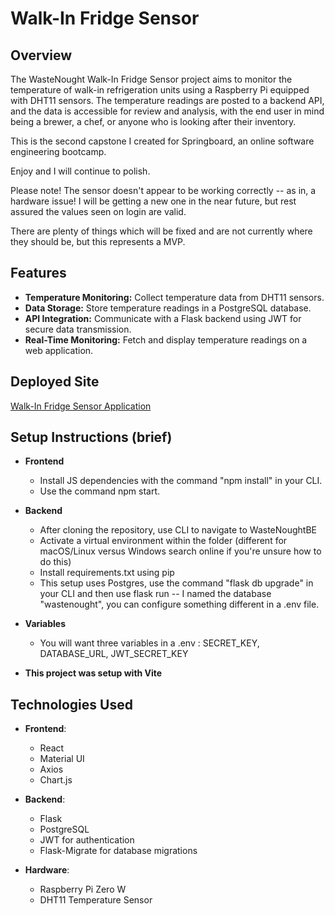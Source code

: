 # Walk-In Fridge Sensor

## Overview
The WasteNought Walk-In Fridge Sensor project aims to monitor the temperature of walk-in refrigeration units using a Raspberry Pi equipped with DHT11 sensors. The temperature readings are posted to a backend API, and the data is accessible for review and analysis, with the end user in mind being a brewer, a chef, or anyone who is looking after their inventory.

This is the second capstone I created for Springboard, an online software engineering bootcamp.

Enjoy and I will continue to polish.

Please note! The sensor doesn't appear to be working correctly -- as in, a hardware issue! I will be getting a new one in the near future, but rest assured the values seen on login are valid.

There are plenty of things which will be fixed and are not currently where they should be, but this represents a MVP.

## Features
- **Temperature Monitoring:** Collect temperature data from DHT11 sensors.
- **Data Storage:** Store temperature readings in a PostgreSQL database.
- **API Integration:** Communicate with a Flask backend using JWT for secure data transmission.
- **Real-Time Monitoring:** Fetch and display temperature readings on a web application.

## Deployed Site
[Walk-In Fridge Sensor Application](https://wastenought-production.up.railway.app/)

## Setup Instructions (brief)
- **Frontend**
  - Install JS dependencies with the command "npm install" in your CLI.
  - Use the command npm start.

- **Backend**
  - After cloning the repository, use CLI to navigate to WasteNoughtBE
  - Activate a virtual environment within the folder (different for macOS/Linux versus Windows search online if you're unsure how to do this)
  - Install requirements.txt using pip
  - This setup uses Postgres, use the command "flask db upgrade" in your CLI and then use flask run -- I named the database "wastenought", you can configure something different in a .env file.

- **Variables**
  - You will want three variables in a .env : SECRET_KEY, DATABASE_URL, JWT_SECRET_KEY

- **This project was setup with Vite**


## Technologies Used
- **Frontend**:
  - React
  - Material UI
  - Axios
  - Chart.js

- **Backend**:
  - Flask
  - PostgreSQL
  - JWT for authentication
  - Flask-Migrate for database migrations

- **Hardware**:
  - Raspberry Pi Zero W
  - DHT11 Temperature Sensor